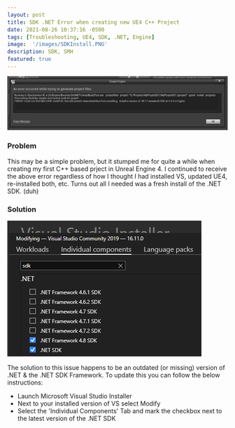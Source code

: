 ```yaml
---
layout: post
title: SDK .NET Error when creating new UE4 C++ Project
date: 2021-08-26 10:37:16 -0500
tags: [Troubleshooting, UE4, SDK, .NET, Engine]
image:  '/images/SDKInstall.PNG'
description: SDK, SMH 
featured: true
---
```


 <div class="gallery-box">
    <div class="gallery">
      <img src="/images/UE4_LaunchNewProj_NETError.PNG">
    </div>
  </div> 

### Problem

This may be a simple problem, but it stumped me for quite a while when creating my first C++ based prject in Unreal Engine 4. I continued to receive the above error regardless of how I thought I had installed VS, updated UE4, re-installed both, etc.  Turns out all I needed was a fresh install of the .NET SDK. (duh)

### Solution

![SDK Install](/images/SDKInstall.PNG)

The solution to this issue happens to be an outdated (or missing) version of .NET & the .NET SDK Framework. To update this you can follow the below instructions:

* Launch Microsoft Visual Studio Installer
* Next to your installed version of VS select Modify
* Select the 'Individual Components' Tab and mark the checkbox next to the latest version of the .NET SDK


